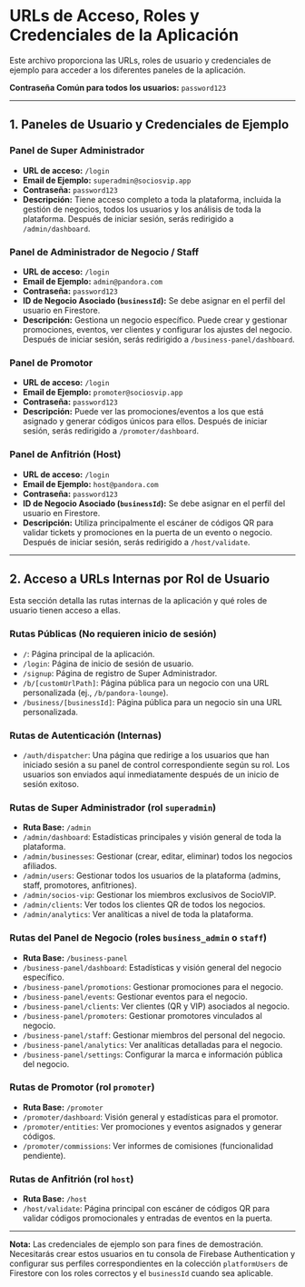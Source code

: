 # URLs de Acceso, Roles y Credenciales de la Aplicación

Este archivo proporciona las URLs, roles de usuario y credenciales de ejemplo para acceder a los diferentes paneles de la aplicación.

**Contraseña Común para todos los usuarios:** `password123`

---

## 1. Paneles de Usuario y Credenciales de Ejemplo

### Panel de Super Administrador
-   **URL de acceso:** `/login`
-   **Email de Ejemplo:** `superadmin@sociosvip.app`
-   **Contraseña:** `password123`
-   **Descripción:** Tiene acceso completo a toda la plataforma, incluida la gestión de negocios, todos los usuarios y los análisis de toda la plataforma. Después de iniciar sesión, serás redirigido a `/admin/dashboard`.

### Panel de Administrador de Negocio / Staff
-   **URL de acceso:** `/login`
-   **Email de Ejemplo:** `admin@pandora.com`
-   **Contraseña:** `password123`
-   **ID de Negocio Asociado (`businessId`):** Se debe asignar en el perfil del usuario en Firestore.
-   **Descripción:** Gestiona un negocio específico. Puede crear y gestionar promociones, eventos, ver clientes y configurar los ajustes del negocio. Después de iniciar sesión, serás redirigido a `/business-panel/dashboard`.

### Panel de Promotor
-   **URL de acceso:** `/login`
-   **Email de Ejemplo:** `promoter@sociosvip.app`
-   **Contraseña:** `password123`
-   **Descripción:** Puede ver las promociones/eventos a los que está asignado y generar códigos únicos para ellos. Después de iniciar sesión, serás redirigido a `/promoter/dashboard`.

### Panel de Anfitrión (Host)
-   **URL de acceso:** `/login`
-   **Email de Ejemplo:** `host@pandora.com`
-   **Contraseña:** `password123`
-   **ID de Negocio Asociado (`businessId`):** Se debe asignar en el perfil del usuario en Firestore.
-   **Descripción:** Utiliza principalmente el escáner de códigos QR para validar tickets y promociones en la puerta de un evento o negocio. Después de iniciar sesión, serás redirigido a `/host/validate`.

---

## 2. Acceso a URLs Internas por Rol de Usuario

Esta sección detalla las rutas internas de la aplicación y qué roles de usuario tienen acceso a ellas.

### Rutas Públicas (No requieren inicio de sesión)
-   `/`: Página principal de la aplicación.
-   `/login`: Página de inicio de sesión de usuario.
-   `/signup`: Página de registro de Super Administrador.
-   `/b/[customUrlPath]`: Página pública para un negocio con una URL personalizada (ej., `/b/pandora-lounge`).
-   `/business/[businessId]`: Página pública para un negocio sin una URL personalizada.

### Rutas de Autenticación (Internas)
-   `/auth/dispatcher`: Una página que redirige a los usuarios que han iniciado sesión a su panel de control correspondiente según su rol. Los usuarios son enviados aquí inmediatamente después de un inicio de sesión exitoso.

### Rutas de Super Administrador (rol `superadmin`)
-   **Ruta Base:** `/admin`
-   `/admin/dashboard`: Estadísticas principales y visión general de toda la plataforma.
-   `/admin/businesses`: Gestionar (crear, editar, eliminar) todos los negocios afiliados.
-   `/admin/users`: Gestionar todos los usuarios de la plataforma (admins, staff, promotores, anfitriones).
-   `/admin/socios-vip`: Gestionar los miembros exclusivos de SocioVIP.
-   `/admin/clients`: Ver todos los clientes QR de todos los negocios.
-   `/admin/analytics`: Ver analíticas a nivel de toda la plataforma.

### Rutas del Panel de Negocio (roles `business_admin` o `staff`)
-   **Ruta Base:** `/business-panel`
-   `/business-panel/dashboard`: Estadísticas y visión general del negocio específico.
-   `/business-panel/promotions`: Gestionar promociones para el negocio.
-   `/business-panel/events`: Gestionar eventos para el negocio.
-   `/business-panel/clients`: Ver clientes (QR y VIP) asociados al negocio.
-   `/business-panel/promoters`: Gestionar promotores vinculados al negocio.
-   `/business-panel/staff`: Gestionar miembros del personal del negocio.
-   `/business-panel/analytics`: Ver analíticas detalladas para el negocio.
-   `/business-panel/settings`: Configurar la marca e información pública del negocio.

### Rutas de Promotor (rol `promoter`)
-   **Ruta Base:** `/promoter`
-   `/promoter/dashboard`: Visión general y estadísticas para el promotor.
-   `/promoter/entities`: Ver promociones y eventos asignados y generar códigos.
-   `/promoter/commissions`: Ver informes de comisiones (funcionalidad pendiente).

### Rutas de Anfitrión (rol `host`)
-   **Ruta Base:** `/host`
-   `/host/validate`: Página principal con escáner de códigos QR para validar códigos promocionales y entradas de eventos en la puerta.

---

**Nota:** Las credenciales de ejemplo son para fines de demostración. Necesitarás crear estos usuarios en tu consola de Firebase Authentication y configurar sus perfiles correspondientes en la colección `platformUsers` de Firestore con los roles correctos y el `businessId` cuando sea aplicable.
